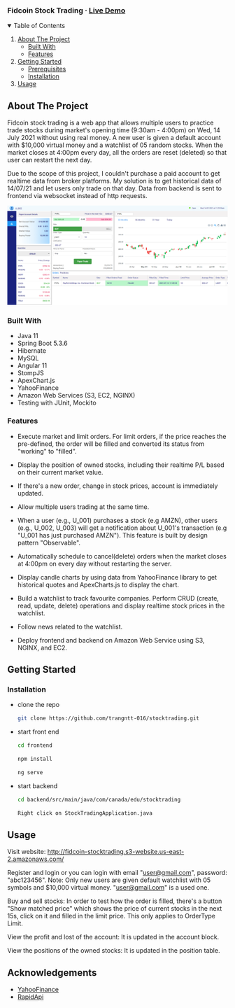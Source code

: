 <h3>Fidcoin Stock Trading · <a href="http://fidcoin-stocktrading.s3-website.us-east-2.amazonaws.com">Live Demo</a></h3>
</div>

<!-- TABLE OF CONTENTS -->
<details open="open">
  <summary>Table of Contents</summary>
  <ol>
    <li>
      <a href="#about-the-project">About The Project</a>
      <ul>
        <li><a href="#built-with">Built With</a></li>
        <li><a href="#built-with">Features</a></li>
      </ul>
    </li>
    <li>
      <a href="#getting-started">Getting Started</a>
      <ul>
        <li><a href="#prerequisites">Prerequisites</a></li>
        <li><a href="#installation">Installation</a></li>
      </ul>
    </li>
    <li><a href="#usage">Usage</a></li>
  </ol>
</details>



<!-- ABOUT THE PROJECT -->
## About The Project
Fidcoin stock trading is a web app that allows multiple users to practice trade stocks during market's opening time (9:30am - 4:00pm) on Wed, 14 July 2021 without using real money. A new user is given a default account with $10,000 virtual money and a watchlist of 05 random stocks. When the market closes at 4:00pm every day, all the orders are reset (deleted) so that user can restart the next day.

Due to the scope of this project, I couldn't purchase a paid account to get realtime data from broker platforms. My solution is to get historical data of 14/07/21 and let users only trade on that day. Data from backend is sent to frontend via websocket instead of http requests.

![Product Name Screen Shot](images/fidcoin_screenshot.png)

### Built With
* Java 11
* Spring Boot 5.3.6
* Hibernate
* MySQL
* Angular 11
* StompJS
* ApexChart.js
* YahooFinance
* Amazon Web Services (S3, EC2, NGINX)
* Testing with JUnit, Mockito

### Features
* Execute market and limit orders. For limit orders, if the price reaches the pre-defined, the order will be filled and converted its status from "working" to "filled".


* Display the position of owned stocks, including their realtime P/L based on their current market value.


* If there's a new order, change in stock prices, account is immediately updated.


* Allow multiple users trading at the same time.


* When a user (e.g., U_001) purchases a stock (e.g AMZN), other users (e.g., U_002, U_003) will get a notification about U_001's transaction (e.g "U_001 has just purchased AMZN"). This feature is built by design pattern "Observable".


* Automatically schedule to cancel(delete) orders when the market closes at 4:00pm on every day without restarting the server.


* Display candle charts by using data from YahooFinance library to get historical quotes and ApexCharts.js to display the chart.


* Build a watchlist to track favourite companies. Perform CRUD (create, read, update, delete) operations and display realtime stock prices in the watchlist.


* Follow news related to the watchlist. 


* Deploy frontend and backend on Amazon Web Service using S3, NGINX, and EC2.

## Getting Started

### Installation

* clone the repo
   ```sh
   git clone https://github.com/trangntt-016/stocktrading.git
   ```

* start front end
  ```sh
  cd frontend
  ```
  ```sh
  npm install
  ```
  ```sh
  ng serve
  ```
* start backend
  ```sh
  cd backend/src/main/java/com/canada/edu/stocktrading
  ```
    ```sh
  Right click on StockTradingApplication.java
  ```

## Usage

Visit website: http://fidcoin-stocktrading.s3-website.us-east-2.amazonaws.com/

Register and login or you can login with email "user@gmail.com", password: "abc123456". Note: Only new users are given default watchlist with 05 symbols and $10,000 virtual money. "user@gmail.com" is a used one.

Buy and sell stocks: In order to test how the order is filled, there's a button "Show matched price" which shows the price of current stocks in the next 15s, click on it and filled in the limit price. This only applies to OrderType Limit.

View the profit and lost of the account: It is updated in the account block.

View the positions of the owned stocks: It is updated in the position table.

<!-- ACKNOWLEDGEMENTS -->
## Acknowledgements
* [YahooFinance](https://www.webpagefx.com/tools/emoji-cheat-sheet)
* [RapidApi](https://shields.io)
